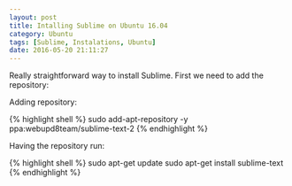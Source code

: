 ```yaml
---
layout: post
title: Intalling Sublime on Ubuntu 16.04
category: Ubuntu
tags: [Sublime, Instalations, Ubuntu]
date: 2016-05-20 21:11:27
---
```


Really straightforward way to install Sublime. First we need to add the repository:

Adding repository:

{% highlight shell %}
sudo add-apt-repository -y ppa:webupd8team/sublime-text-2
{% endhighlight %}

Having the repository run:

{% highlight shell %}
sudo apt-get update
sudo apt-get install sublime-text
{% endhighlight %}